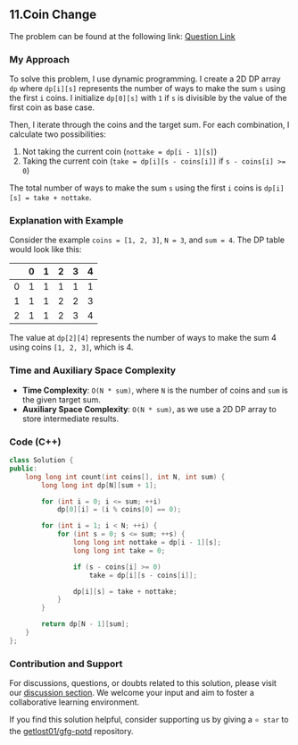 ## 11.Coin Change

The problem can be found at the following link: [Question Link](https://practice.geeksforgeeks.org/problems/coin-change2448/1)

### My Approach

To solve this problem, I use dynamic programming. I create a 2D DP array `dp` where `dp[i][s]` represents the number of ways to make the sum `s` using the first `i` coins. I initialize `dp[0][s]` with `1` if `s` is divisible by the value of the first coin as base case.

Then, I iterate through the coins and the target sum. For each combination, I calculate two possibilities:
1. Not taking the current coin (`nottake = dp[i - 1][s]`)
2. Taking the current coin (`take = dp[i][s - coins[i]]` if `s - coins[i] >= 0`)

The total number of ways to make the sum `s` using the first `i` coins is `dp[i][s] = take + nottake`.

### Explanation with Example

Consider the example `coins = [1, 2, 3]`, `N = 3`, and `sum = 4`. The DP table would look like this:

|     | 0 | 1 | 2 | 3 | 4 |
|-----|---|---|---|---|---|
| 0   | 1 | 1 | 1 | 1 | 1 |
| 1   | 1 | 1 | 2 | 2 | 3 |
| 2   | 1 | 1 | 2 | 3 | 4 |

The value at `dp[2][4]` represents the number of ways to make the sum 4 using coins `[1, 2, 3]`, which is 4.

### Time and Auxiliary Space Complexity

- **Time Complexity**: `O(N * sum)`, where `N` is the number of coins and `sum` is the given target sum.
- **Auxiliary Space Complexity**: `O(N * sum)`, as we use a 2D DP array to store intermediate results.

### Code (C++)
```cpp
class Solution {
public:
    long long int count(int coins[], int N, int sum) {
        long long int dp[N][sum + 1];

        for (int i = 0; i <= sum; ++i)
            dp[0][i] = (i % coins[0] == 0);

        for (int i = 1; i < N; ++i) {
            for (int s = 0; s <= sum; ++s) {
                long long int nottake = dp[i - 1][s];
                long long int take = 0;

                if (s - coins[i] >= 0)
                    take = dp[i][s - coins[i]];

                dp[i][s] = take + nottake;
            }
        }

        return dp[N - 1][sum];
    }
};
```

### Contribution and Support

For discussions, questions, or doubts related to this solution, please visit our [discussion section](https://github.com/getlost01/gfg-potd/discussions). We welcome your input and aim to foster a collaborative learning environment.

If you find this solution helpful, consider supporting us by giving a `⭐ star` to the [getlost01/gfg-potd](https://github.com/getlost01/gfg-potd) repository.